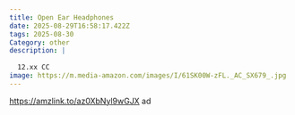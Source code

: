 ```yaml
---
title: Open Ear Headphones
date: 2025-08-29T16:58:17.422Z
tags: 2025-08-30
Category: other
description: |
  
  12.xx CC
image: https://m.media-amazon.com/images/I/61SK00W-zFL._AC_SX679_.jpg
---
```

https://amzlink.to/az0XbNyl9wGJX  ad